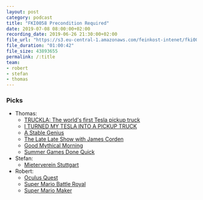 ```yaml
---
layout: post
category: podcast
title: "FKI0058 Precondition Required"
date: 2019-07-08 08:00:00+02:00
recording_date: 2019-06-26 21:30:00+02:00
file_url: "https://s3.eu-central-1.amazonaws.com/feinkost-intenet/fki0058.mp3"
file_duration: "01:00:42"
file_size: 43893655
permalink: /:title
team:
- robert
- stefan
- thomas
---
```


### Picks

- Thomas:
    - [TRUCKLA: The world's first Tesla pickup truck](https://www.youtube.com/watch?v=R35gWBtLCYg)
    - [I TURNED MY TESLA INTO A PICKUP TRUCK](https://www.youtube.com/watch?v=R35gWBtLCYg)
    - [A Stable Genius](https://m.youtube.com/channel/UCID5qusrF32kSj-oSGq3rJg)
    - [The Late Late Show with James Corden](https://m.youtube.com/user/TheLateLateShow)
    - [Good Mythical Morning](https://www.youtube.com/channel/UC4PooiX37Pld1T8J5SYT-SQ)
    - [Summer Games Done Quick](https://gamesdonequick.com/)
- Stefan:
    - [Mieterverein Stuttgart](https://mieterverein-stuttgart.de/en/)
- Robert:
    - [Oculus Quest](https://www.oculus.com/quest/)
    - [Super Mario Battle Royal](http://www.infernoplus.com/royale/#main)
    - [Super Mario Maker](https://www.nintendo.de/Spiele/Nintendo-Switch/Super-Mario-Maker-2-1514009.html)
    
    
